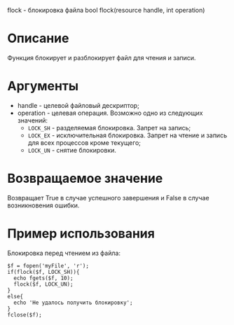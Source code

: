 flock - блокировка файла
    bool flock(resource handle, int operation)

Описание
========

Функция блокирует и разблокирует файл для чтения и записи.

Аргументы
=========

* handle - целевой файловый дескриптор;
* operation - целевая операция. Возможно одно из следующих значений:
    * `LOCK_SH` - разделяемая блокировка. Запрет на запись;
    * `LOCK_EX` - исключительная блокировка. Запрет на чтение и запись для всех процессов кроме текущего;
    * `LOCK_UN` - снятие блокировки.

Возвращаемое значение
=====================

Возвращает True  в случае успешного завершения и False в случае возникновения ошибки.

Пример использования
====================

Блокировка перед чтением из файла:

    $f = fopen('myFile', 'r');
    if(flock($f, LOCK_SH)){
      echo fgets($f, 10);
      flock($f, LOCK_UN);
    }
    else{
      echo 'Не удалось получить блокировку';
    }
    fclose($f);

